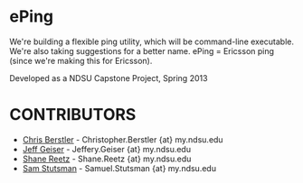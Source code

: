 ePing
==============

We're building a flexible ping utility, which will be command-line executable.
We're also taking suggestions for a better name. ePing = Ericsson ping (since
we're making this for Ericsson).

Developed as a NDSU Capstone Project, Spring 2013


# CONTRIBUTORS

- [Chris Berstler](https://github.com/drsir) - Christopher.Berstler {at} my.ndsu.edu
- [Jeff Geiser](https://github.com/jrgeiser) - Jeffery.Geiser {at} my.ndsu.edu
- [Shane Reetz](https://github.com/poodus) - Shane.Reetz {at} my.ndsu.edu
- [Sam Stutsman](https://github.com/TheIronMarx) - Samuel.Stutsman {at} my.ndsu.edu
